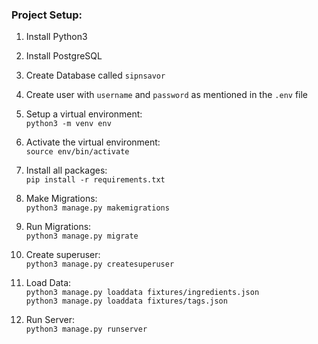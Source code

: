 ### Project Setup:
1. Install Python3<br/>

2. Install PostgreSQL<br/>

3. Create Database called `sipnsavor`<br/>

4. Create user with `username` and `password` as mentioned in the `.env` file<br/>

5. Setup a virtual environment:<br/>
`python3 -m venv env`

6. Activate the virtual environment:<br/>
`source env/bin/activate`

7. Install all packages:<br/>
`pip install -r requirements.txt`

8. Make Migrations:<br/>
`python3 manage.py makemigrations`

9. Run Migrations:<br/>
`python3 manage.py migrate`

10. Create superuser:<br/>
`python3 manage.py createsuperuser`

11. Load Data: <br/>
`python3 manage.py loaddata fixtures/ingredients.json`<br/>
`python3 manage.py loaddata fixtures/tags.json`

12. Run Server:<br/>
`python3 manage.py runserver`

